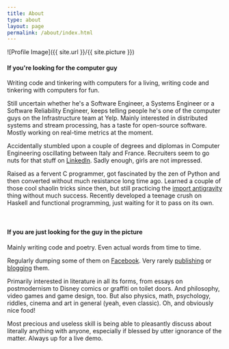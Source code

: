 ```yaml
---
title: About
type: about
layout: page
permalink: /about/index.html
---
```

![Profile Image]({{ site.url }}/{{ site.picture }})

#### If you're looking for the computer guy
Writing code and tinkering with computers for a living, writing code and tinkering with computers for fun.

Still uncertain whether he's a Software Engineer, a Systems Engineer or a Software Reliability Engineer, keeps telling people he's one of the computer guys on the Infrastructure team at Yelp. Mainly interested in distributed systems and stream processing, has a taste for open-source software. Mostly working on real-time metrics at the moment.

Accidentally stumbled upon a couple of degrees and diplomas in Computer Engineering oscillating between Italy and France. Recruiters seem to go nuts for that stuff on [LinkedIn](http://linkedin.com/in/antonioverardi). Sadly enough, girls are not impressed.

Raised as a fervent C programmer, got fascinated by the zen of Python and then converted without much resistance long time ago. Learned a couple of those cool shaolin tricks since then, but still practicing the [import antigravity](https://xkcd.com/353/) thing without much success. Recently developed a teenage crush on Haskell and functional programming, just waiting for it to pass on its own.

<br>

#### If you are just looking for the guy in the picture
Mainly writing code and poetry. Even actual words from time to time.

Regularly dumping some of them on [Facebook](http://facebook.com/antonio.uccio.verardi). Very rarely [publishing](http://poros.github.io/works/) or [blogging](http://poros.github.io/pseudoblog/) them.

Primarily interested in literature in all its forms, from essays on postmodernism to Disney comics or graffiti on toilet doors. And philosophy, video games and game design, too. But also physics, math, psychology, riddles, cinema and art in general (yeah, even classic). Oh, and obviously nice food!

Most precious and useless skill is being able to pleasantly discuss about literally anything with anyone, especially if blessed by utter ignorance of the matter. Always up for a live demo.
